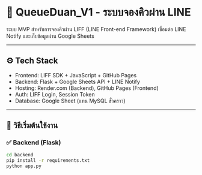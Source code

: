 # 📲 QueueDuan_V1 - ระบบจองคิวผ่าน LINE

ระบบ MVP สำหรับการจองคิวผ่าน LIFF (LINE Front-end Framework) เชื่อมต่อ LINE Notify และเก็บข้อมูลผ่าน Google Sheets

---

## ⚙️ Tech Stack

- Frontend: LIFF SDK + JavaScript + GitHub Pages
- Backend: Flask + Google Sheets API + LINE Notify
- Hosting: Render.com (Backend), GitHub Pages (Frontend)
- Auth: LIFF Login, Session Token
- Database: Google Sheet (แทน MySQL ชั่วคราว)

---

## 🚀 วิธีเริ่มต้นใช้งาน

### ✅ Backend (Flask)

```bash
cd backend
pip install -r requirements.txt
python app.py

